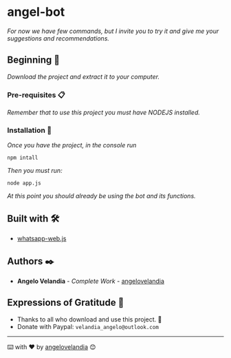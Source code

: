 # angel-bot

_For now we have few commands, but I invite you to try it and give me your suggestions and recommendations._

## Beginning 🚀

_Download the project and extract it to your computer._

### Pre-requisites 📋

_Remember that to use this project you must have NODEJS installed._

### Installation 🔧

_Once you have the project, in the console run_

```
npm intall
```

_Then you must run:_

```
node app.js
```

_At this point you should already be using the bot and its functions._

## Built with 🛠️

* [whatsapp-web.js](https://www.npmjs.com/package/whatsapp-web.js)

## Authors ✒️

* **Angelo Velandia** - *Complete Work* - [angelovelandia](https://github.com/angelovelandia)

## Expressions of Gratitude 🎁

* Thanks to all who download and use this project. 📢
* Donate with Paypal: `velandia_angelo@outlook.com`

---
⌨️ with ❤️ by [angelovelandia](https://github.com/angelovelandia) 😊
